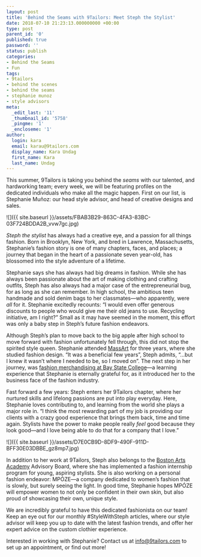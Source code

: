 ```yaml
---
layout: post
title: 'Behind the Seams with 9Tailors: Meet Steph the Stylist'
date: 2018-07-10 21:23:13.000000000 +00:00
type: post
parent_id: '0'
published: true
password: ''
status: publish
categories:
- Behind the Seams
- Fun
tags:
- 9tailors
- behind the scenes
- behind the seams
- stephanie munoz
- style advisors
meta:
  _edit_last: '11'
  _thumbnail_id: '5758'
  _pingme: '1'
  _encloseme: '1'
author:
  login: kara
  email: karau@9tailors.com
  display_name: Kara Undag
  first_name: Kara
  last_name: Undag
---
```

This summer, 9Tailors is taking you behind the _seams_ with our talented, and hardworking team; every week, we will be featuring profiles on the dedicated individuals who make all the magic happen. First on our list, is Stephanie Muñoz: our head style advisor, and head of creative designs and sales.

![]({{ site.baseurl }}/assets/FBAB3B29-863C-4FA3-83BC-03F724BDDA2B_vvw7gc.jpg)

_Steph the stylist_ has always had a creative eye, and a passion for all things fashion. Born in Brooklyn, New York, and bred in Lawrence, Massachusetts, Stephanie’s fashion story is one of many chapters, faces, and places; a journey that began in the heart of a passionate seven year-old, has blossomed into the style adventure of a lifetime.

Stephanie says she has always had big dreams in fashion. While she has always been passionate about the art of making clothing and crafting outfits, Steph has also always had a major case of the entrepreneurial bug, for as long as she can remember. In high school, the ambitious teen handmade and sold denim bags to her classmates—who apparently, were _all_ for it. Stephanie excitedly recounts: “I would even offer generous discounts to people who would give me their old jeans to use. Recycling initiative, am I right?” Small as it may have seemed in the moment, this effort was only a baby step in Steph’s future fashion endeavors.

Although Steph’s plan to move back to the big apple after high school to move forward with fashion unfortunately fell through, this did not stop the spirited style queen. Stephanie attended [MassArt](https://massart.edu/) for three years, where she studied fashion design. “It was a beneficial few years”, Steph admits, “...but I knew it wasn’t where I needed to be, so I moved on”. The next step in her journey, was [fashion merchandising at Bay State College](https://www.baystate.edu/programs/associate/fashion-merchandising/)—a learning experience that Stephanie is eternally grateful for, as it introduced her to the business face of the fashion industry.

Fast forward a few years: Steph enters her 9Tailors chapter, where her nurtured skills and lifelong passions are put into play everyday. Here, Stephanie loves contributing to, and learning from the world she plays a major role in. “I think the most rewarding part of my job is providing our clients with a crazy good experience that brings them back, time and time again. Stylists have the power to make people really _feel_ good because they look good—and I love being able to do that for a company that I love.”

![]({{ site.baseurl }}/assets/D7E0CB9D-8DF9-490F-911D-BFF30E03DBBE_gz8mp7.jpg)

In addition to her work at 9Tailors, Steph also belongs to the [Boston Arts Academy](https://bostonartsacademy.org/) Advisory Board, where she has implemented a fashion internship program for young, aspiring stylists. She is also working on a personal fashion endeavor: MPÓZE—a company dedicated to women’s fashion that is slowly, but surely seeing the light. In good time, Stephanie hopes MPÓZE will empower women to not only be confident in their own skin, but also proud of showcasing their own, unique style.

We are incredibly grateful to have this dedicated fashionista on our team! Keep an eye out for our monthly #StyleWithSteph articles, where our style advisor will keep you up to date with the latest fashion trends, and offer her expert advice on the custom clothier experience.

Interested in working with Stephanie? Contact us at [info@9tailors.com](mailto:info@9tailors.com) to set up an appointment, or find out more!